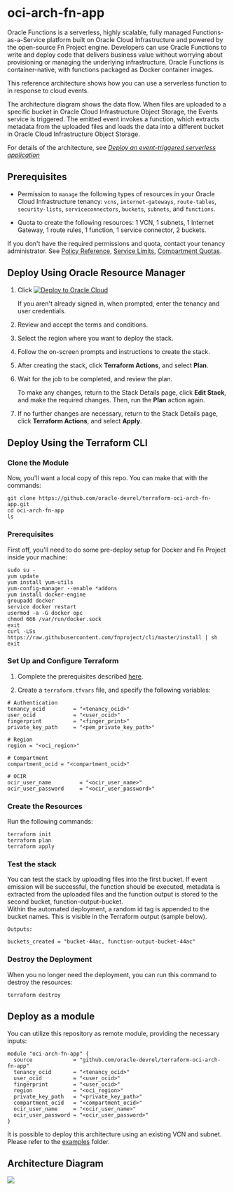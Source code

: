 # oci-arch-fn-app

Oracle Functions is a serverless, highly scalable, fully managed Functions-as-a-Service platform built on Oracle Cloud Infrastructure and powered by the open-source Fn Project engine. Developers can use Oracle Functions to write and deploy code that delivers business value without worrying about provisioning or managing the underlying infrastructure. Oracle Functions is container-native, with functions packaged as Docker container images.

This reference architecture shows how you can use a serverless function to in response to cloud events. 

The architecture diagram shows the data flow. When files are uploaded to a specific bucket in Oracle Cloud Infrastructure Object Storage, the Events service is triggered. The emitted event invokes a function, which extracts metadata from the uploaded files and loads the data into a different bucket in Oracle Cloud Infrastructure Object Storage.

For details of the architecture, see [_Deploy an event-triggered serverless application_](https://docs.oracle.com/en/solutions/event-triggered-serverless-app/index.html)

## Prerequisites

- Permission to `manage` the following types of resources in your Oracle Cloud Infrastructure tenancy: `vcns`, `internet-gateways`, `route-tables`, `security-lists`, `serviceconnectors`, `buckets`, `subnets`, and `functions`.

- Quota to create the following resources: 1 VCN, 1 subnets, 1 Internet Gateway, 1 route rules, 1 function, 1 service connector, 2 buckets.

If you don't have the required permissions and quota, contact your tenancy administrator. See [Policy Reference](https://docs.cloud.oracle.com/en-us/iaas/Content/Identity/Reference/policyreference.htm), [Service Limits](https://docs.cloud.oracle.com/en-us/iaas/Content/General/Concepts/servicelimits.htm), [Compartment Quotas](https://docs.cloud.oracle.com/iaas/Content/General/Concepts/resourcequotas.htm).

## Deploy Using Oracle Resource Manager

1. Click [![Deploy to Oracle Cloud](https://oci-resourcemanager-plugin.plugins.oci.oraclecloud.com/latest/deploy-to-oracle-cloud.svg)](https://cloud.oracle.com/resourcemanager/stacks/create?region=home&zipUrl=https://github.com/oracle-devrel/terraform-oci-arch-fn-app/releases/latest/download/terraform-oci-arch-fn-app-stack-latest.zip)

    If you aren't already signed in, when prompted, enter the tenancy and user credentials.

2. Review and accept the terms and conditions.

3. Select the region where you want to deploy the stack.

4. Follow the on-screen prompts and instructions to create the stack.

5. After creating the stack, click **Terraform Actions**, and select **Plan**.

6. Wait for the job to be completed, and review the plan.

    To make any changes, return to the Stack Details page, click **Edit Stack**, and make the required changes. Then, run the **Plan** action again.

7. If no further changes are necessary, return to the Stack Details page, click **Terraform Actions**, and select **Apply**.

## Deploy Using the Terraform CLI

### Clone the Module
Now, you'll want a local copy of this repo. You can make that with the commands:

    git clone https://github.com/oracle-devrel/terraform-oci-arch-fn-app.git
    cd oci-arch-fn-app
    ls

### Prerequisites
First off, you'll need to do some pre-deploy setup for Docker and Fn Project inside your machine:

```
sudo su -
yum update
yum install yum-utils
yum-config-manager --enable *addons
yum install docker-engine
groupadd docker
service docker restart
usermod -a -G docker opc
chmod 666 /var/run/docker.sock
exit
curl -LSs https://raw.githubusercontent.com/fnproject/cli/master/install | sh
exit
```
  
### Set Up and Configure Terraform

1. Complete the prerequisites described [here](https://github.com/cloud-partners/oci-prerequisites).

2. Create a `terraform.tfvars` file, and specify the following variables:

```
# Authentication
tenancy_ocid         = "<tenancy_ocid>"
user_ocid            = "<user_ocid>"
fingerprint          = "<finger_print>"
private_key_path     = "<pem_private_key_path>"

# Region
region = "<oci_region>"

# Compartment
compartment_ocid = "<compartment_ocid>"

# OCIR
ocir_user_name         = "<ocir_user_name>"
ocir_user_password     = "<ocir_user_password>"
````

### Create the Resources
Run the following commands:

    terraform init
    terraform plan
    terraform apply

### Test the stack 

You can test the stack by uploading files into the first bucket. If event emission will be successful, the function should be executed, metadata is extracted from the uploaded files and the function output is stored to the second bucket, function-output-bucket.  
Within the automated deployment, a random id tag is appended to the bucket names. This is visible in the Terraform output (sample below).

```
Outputs:

buckets_created = "bucket-44ac, function-output-bucket-44ac"

````

### Destroy the Deployment
When you no longer need the deployment, you can run this command to destroy the resources:

    terraform destroy

## Deploy as a module
You can utilize this repository as remote module, providing the necessary inputs:

```
module "oci-arch-fn-app" {
  source             = "github.com/oracle-devrel/terraform-oci-arch-fn-app"
  tenancy_ocid       = "<tenancy_ocid>"
  user_ocid          = "<user_ocid>"
  fingerprint        = "<user_ocid>"
  region             = "<oci_region>"
  private_key_path   = "<private_key_path>"
  compartment_ocid   = "<compartment_ocid>"
  ocir_user_name     = "<ocir_user_name>"
  ocir_user_password = "<ocir_user_password>"
}
```

It is possible to deploy this architecture using an existing VCN and subnet. Please refer to the [examples](https://github.com/oracle-devrel/terraform-oci-arch-fn-app) folder.

## Architecture Diagram

![](./images/serverless-oci.png)
